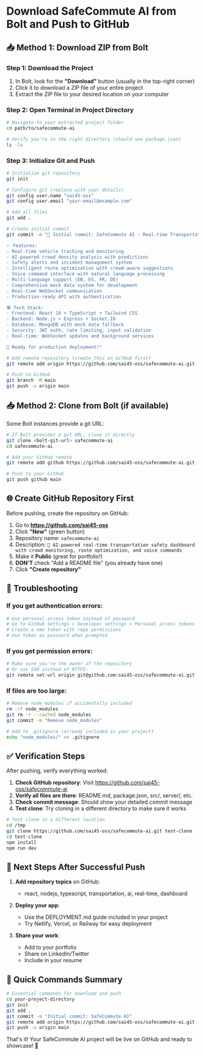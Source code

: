# Download SafeCommute AI from Bolt and Push to GitHub

## 📥 Method 1: Download ZIP from Bolt

### Step 1: Download the Project
1. In Bolt, look for the **"Download"** button (usually in the top-right corner)
2. Click it to download a ZIP file of your entire project
3. Extract the ZIP file to your desired location on your computer

### Step 2: Open Terminal in Project Directory
```bash
# Navigate to your extracted project folder
cd path/to/safecommute-ai

# Verify you're in the right directory (should see package.json)
ls -la
```

### Step 3: Initialize Git and Push
```bash
# Initialize git repository
git init

# Configure git (replace with your details)
git config user.name "sai45-oss"
git config user.email "your-email@example.com"

# Add all files
git add .

# Create initial commit
git commit -m "🚀 Initial commit: SafeCommute AI - Real-time Transportation Safety Dashboard

✨ Features:
- Real-time vehicle tracking and monitoring
- AI-powered crowd density analysis with predictions
- Safety alerts and incident management system
- Intelligent route optimization with crowd-aware suggestions
- Voice command interface with natural language processing
- Multi-language support (EN, ES, FR, DE)
- Comprehensive mock data system for development
- Real-time WebSocket communication
- Production-ready API with authentication

🛠️ Tech Stack:
- Frontend: React 18 + TypeScript + Tailwind CSS
- Backend: Node.js + Express + Socket.IO
- Database: MongoDB with mock data fallback
- Security: JWT auth, rate limiting, input validation
- Real-time: WebSocket updates and background services

🌟 Ready for production deployment!"

# Add remote repository (create this on GitHub first)
git remote add origin https://github.com/sai45-oss/safecommute-ai.git

# Push to GitHub
git branch -M main
git push -u origin main
```

## 📥 Method 2: Clone from Bolt (if available)

Some Bolt instances provide a git URL:

```bash
# If Bolt provides a git URL, clone it directly
git clone <bolt-git-url> safecommute-ai
cd safecommute-ai

# Add your GitHub remote
git remote add github https://github.com/sai45-oss/safecommute-ai.git

# Push to your GitHub
git push github main
```

## 🌐 Create GitHub Repository First

Before pushing, create the repository on GitHub:

1. Go to **https://github.com/sai45-oss**
2. Click **"New"** (green button)
3. Repository name: `safecommute-ai`
4. Description: `🚀 AI-powered real-time transportation safety dashboard with crowd monitoring, route optimization, and voice commands`
5. Make it **Public** (great for portfolio!)
6. **DON'T** check "Add a README file" (you already have one)
7. Click **"Create repository"**

## 🔧 Troubleshooting

### If you get authentication errors:
```bash
# Use personal access token instead of password
# Go to GitHub Settings > Developer settings > Personal access tokens
# Create a new token with repo permissions
# Use token as password when prompted
```

### If you get permission errors:
```bash
# Make sure you're the owner of the repository
# Or use SSH instead of HTTPS:
git remote set-url origin git@github.com:sai45-oss/safecommute-ai.git
```

### If files are too large:
```bash
# Remove node_modules if accidentally included
rm -rf node_modules
git rm -r --cached node_modules
git commit -m "Remove node_modules"

# Add to .gitignore (already included in your project)
echo "node_modules/" >> .gitignore
```

## ✅ Verification Steps

After pushing, verify everything worked:

1. **Check GitHub repository**: Visit https://github.com/sai45-oss/safecommute-ai
2. **Verify all files are there**: README.md, package.json, src/, server/, etc.
3. **Check commit message**: Should show your detailed commit message
4. **Test clone**: Try cloning in a different directory to make sure it works

```bash
# Test clone in a different location
cd /tmp
git clone https://github.com/sai45-oss/safecommute-ai.git test-clone
cd test-clone
npm install
npm run dev
```

## 🚀 Next Steps After Successful Push

1. **Add repository topics** on GitHub:
   - react, nodejs, typescript, transportation, ai, real-time, dashboard

2. **Deploy your app**:
   - Use the DEPLOYMENT.md guide included in your project
   - Try Netlify, Vercel, or Railway for easy deployment

3. **Share your work**:
   - Add to your portfolio
   - Share on LinkedIn/Twitter
   - Include in your resume

## 📱 Quick Commands Summary

```bash
# Essential commands for download and push
cd your-project-directory
git init
git add .
git commit -m "Initial commit: SafeCommute AI"
git remote add origin https://github.com/sai45-oss/safecommute-ai.git
git push -u origin main
```

That's it! Your SafeCommute AI project will be live on GitHub and ready to showcase! 🎉